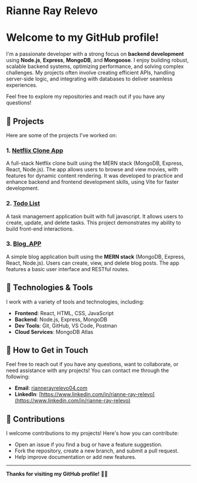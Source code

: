 # Rianne Ray Relevo

# Welcome to my GitHub profile!

I'm a passionate developer with a strong focus on **backend development** using **Node.js**, **Express**, **MongoDB**, and **Mongoose**. I enjoy building robust, scalable backend systems, optimizing performance, and solving complex challenges. My projects often involve creating efficient APIs, handling server-side logic, and integrating with databases to deliver seamless experiences.

Feel free to explore my repositories and reach out if you have any questions!

## 🚀 Projects

Here are some of the projects I've worked on:

### 1. [Netflix Clone App](https://github.com/RianneRay/netflix-clone)
A full-stack Netflix clone built using the MERN stack (MongoDB, Express, React, Node.js). The app allows users to browse and view movies, with features for dynamic content rendering. It was developed to practice and enhance backend and frontend development skills, using Vite for faster development.

### 2. [Todo List](https://github.com/RayanRayX/Todolist)
A task management application built with full javascript. It allows users to create, update, and delete tasks. This project demonstrates my ability to build front-end interactions.

### 3. [Blog_APP](https://github.com/RayanRayX/Blog_APP)
A simple blog application built using the **MERN stack** (MongoDB, Express, React, Node.js). Users can create, view, and delete blog posts. The app features a basic user interface and RESTful routes.

## 🔧 Technologies & Tools

I work with a variety of tools and technologies, including:

- **Frontend**: React, HTML, CSS, JavaScript
- **Backend**: Node.js, Express, MongoDB
- **Dev Tools**: Git, GitHub, VS Code, Postman
- **Cloud Services**: MongoDB Atlas

## 💬 How to Get in Touch

Feel free to reach out if you have any questions, want to collaborate, or need assistance with any projects! You can contact me through the following:

- **Email**: [riannerayrelevo04.com](mailto:riannerayrelevo04.com)
- **LinkedIn**: [https://www.linkedin.com/in/rianne-ray-relevo](https://www.linkedin.com/in/rianne-ray-relevo)

## 🔑 Contributions

I welcome contributions to my projects! Here's how you can contribute:

- Open an issue if you find a bug or have a feature suggestion.
- Fork the repository, create a new branch, and submit a pull request.
- Help improve documentation or add new features.

---

**Thanks for visiting my GitHub profile!** 🚀✨
